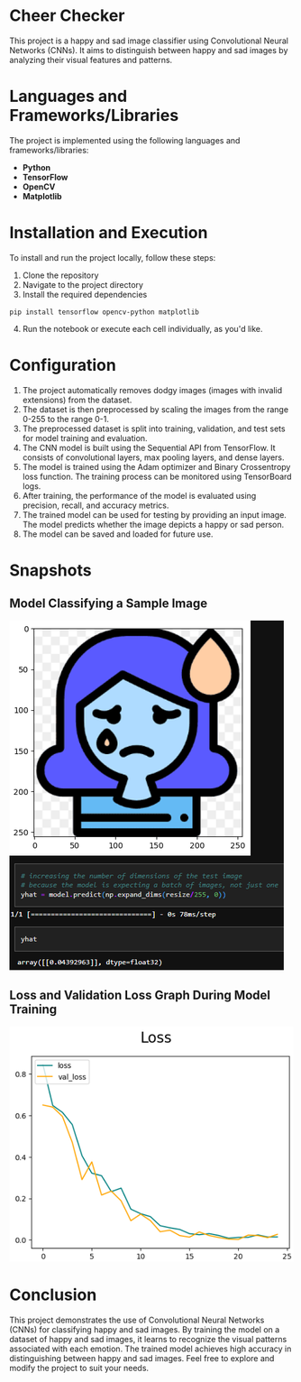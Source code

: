 # Cheer Checker
This project is a happy and sad image classifier using Convolutional Neural Networks (CNNs). It aims to distinguish between happy and sad images by analyzing their visual features and patterns.

# Languages and Frameworks/Libraries
The project is implemented using the following languages and frameworks/libraries:

* **Python**
* **TensorFlow**
* **OpenCV**
* **Matplotlib**

# Installation and Execution
To install and run the project locally, follow these steps:
1. Clone the repository
2. Navigate to the project directory
3. Install the required dependencies
```
pip install tensorflow opencv-python matplotlib
```
4. Run the notebook or execute each cell individually, as you'd like.

# Configuration
1. The project automatically removes dodgy images (images with invalid extensions) from the dataset.
2. The dataset is then preprocessed by scaling the images from the range 0-255 to the range 0-1.
3. The preprocessed dataset is split into training, validation, and test sets for model training and evaluation.
4. The CNN model is built using the Sequential API from TensorFlow. It consists of convolutional layers, max pooling layers, and dense layers.
5. The model is trained using the Adam optimizer and Binary Crossentropy loss function. The training process can be monitored using TensorBoard logs.
6. After training, the performance of the model is evaluated using precision, recall, and accuracy metrics.
7. The trained model can be used for testing by providing an input image. The model predicts whether the image depicts a happy or sad person.
8. The model can be saved and loaded for future use.

# Snapshots
## Model Classifying a Sample Image
![Screenshot of the model classifying an image](model_prediction.png)

## Loss and Validation Loss Graph During Model Training
![Image of the loss and validation loss while training](loss_graph.png)

# Conclusion
This project demonstrates the use of Convolutional Neural Networks (CNNs) for classifying happy and sad images. By training the model on a dataset of happy and sad images, it learns to recognize the visual patterns associated with each emotion. The trained model achieves high accuracy in distinguishing between happy and sad images. Feel free to explore and modify the project to suit your needs.
